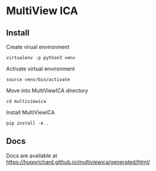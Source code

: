 # MultiView ICA

Install
---------

Create virual environment

`virtualenv -p python3 venv`


Activate virtual environment

`source venv/bin/activate`

Move into MultiViewICA directory

``cd multiviewica``

Install MultiViewICA

`pip install -e .`

Docs
------

Docs are available at https://hugorichard.github.io/multiviewica/generated/html/  

